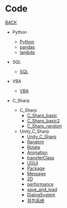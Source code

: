 # Code

[BACK](https://8ku.github.io/note_other)

- Python
  - [Python](https://8ku.github.io/note_other/Code/Python/Python)
  - [pandas](https://8ku.github.io/note_other/Code/Python/pandas)
  - [lambda](https://8ku.github.io/note_other/Code/Python/lambda)
  
- SQL
  
  - [SQL](https://8ku.github.io/note_other/Code/SQL/SQL)
  
- VBA

  - [VBA](https://8ku.github.io/note_other/Code/VBA/VBA)

- C_Sharp
  
  - C_Sharp
    - [C_Sharp_basic](https://8ku.github.io/note_other/Code/C_Sharp/C_Sharp/C_Sharp_basic)
    - [C_Sharp_basic2](https://8ku.github.io/note_other/Code/C_Sharp/C_Sharp/C_Sharp_basic2)
    - [C_Sharp_random](https://8ku.github.io/note_other/Code/C_Sharp/C_Sharp/C_Sharp_random)
  - Unity_C_Sharp
    - [Unity_C_Sharp](https://8ku.github.io/note_other/Code/C_Sharp/Unity_C_Sharp/Unity_C_Sharp)
    - [Random](https://8ku.github.io/note_other/Code/C_Sharp/Unity_C_Sharp/random)
    - [Rotate](https://8ku.github.io/note_other/Code/C_Sharp/Unity_C_Sharp/rotate)
    - [Animation](https://8ku.github.io/note_other/Code/C_Sharp/Unity_C_Sharp/animation)
    - [transferClass](https://8ku.github.io/note_other/Code/C_Sharp/Unity_C_Sharp/transferClass)
    - [UGUI](https://8ku.github.io/note_other/Code/C_Sharp/Unity_C_Sharp/UGUI)
    - [Package](https://8ku.github.io/note_other/Code/C_Sharp/Unity_C_Sharp/package)
    - [Message](https://8ku.github.io/note_other/Code/C_Sharp/Unity_C_Sharp/message)
    - [2D](https://8ku.github.io/note_other/Code/C_Sharp/Unity_C_Sharp/2D)
    - [performance](https://8ku.github.io/note_other/Code/C_Sharp/Unity_C_Sharp/performance)
    - [save_and_load](https://8ku.github.io/note_other/Code/C_Sharp/Unity_C_Sharp/saveAndLoad)
    - [DialogSystem](https://8ku.github.io/note_other/Code/C_Sharp/Unity_C_Sharp/DialogSystem)
    - [背包系统](https://8ku.github.io/note_other/Code/C_Sharp/Unity_C_Sharp/InventorySystem)
  
    


